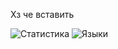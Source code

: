 Хз че вставить

![Статистика](https://github-readme-stats.vercel.app/api?username=MCausc78&show_icons=true&theme=github_dark)
![Языки]([https://github-readme-stats.vercel.app/api/top-langs/?username=MCausc78&layout=compact&theme=github_dark](https://github-readme-stats.vercel.app/api/top-langs/?username=MCausc78&layout=compact&theme=github_dark)https://github-readme-stats.vercel.app/api/top-langs/?username=MCausc78&layout=compact&theme=github_dark)
